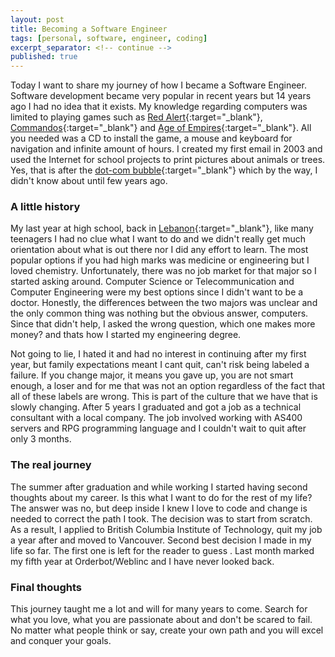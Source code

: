 ```yaml
---
layout: post
title: Becoming a Software Engineer
tags: [personal, software, engineer, coding]
excerpt_separator: <!-- continue -->
published: true
---
```


Today I want to share my journey of how I became a Software Engineer. Software development became very popular in recent years but 14 years ago I had no idea that it exists. My knowledge regarding computers was limited to playing games such as [Red Alert](https://en.wikipedia.org/wiki/Command_%26_Conquer:_Red_Alert){:target="_blank"}, [Commandos](https://en.wikipedia.org/wiki/Commandos_(series)){:target="_blank"} and [Age of Empires](https://www.ageofempires.com/){:target="_blank"}. All you needed was a CD to install the game, a mouse and keyboard for navigation and infinite amount of hours. I created my first email in 2003 and used the Internet for school projects to print pictures about animals or trees. Yes, that is after the [dot-com bubble](https://en.wikipedia.org/wiki/Dot-com_bubble){:target="_blank"} which by the way, I didn't know about until few years ago.

### A little history
My last year at high school, back in [Lebanon<i class="fa fa-heart"></i>](https://en.wikipedia.org/wiki/Lebanon){:target="_blank"}, like many teenagers I had no clue what I want to do and we didn't really get much orientation about what is out there nor I did any effort to learn. The most popular options if you had high marks was medicine or engineering but I loved chemistry. Unfortunately, there was no job market for that major so I started asking around. Computer Science or Telecommunication and Computer Engineering were my best options since I didn't want to be a doctor. Honestly, the differences between the two majors was unclear and the only common thing was nothing but the obvious answer, computers. Since that didn't help, I asked the wrong question, which one makes more money? and thats how I started my engineering degree.

Not going to lie, I hated it and had no interest in continuing after my first year, but family expectations meant I cant quit, can't risk being labeled a failure. If you change major, it means you gave up, you are not smart enough, a loser and for me that was not an option regardless of the fact that all of these labels are wrong. This is part of the culture that we have that is slowly changing. After 5 years I graduated and got a job as a technical consultant with a local company. The job involved working with AS400 servers and RPG programming language and I couldn't wait to quit after only 3 months.

### The real journey
The summer after graduation and while working I started having second thoughts about my career. Is this what I want to do for the rest of my life? The answer was no, but deep inside I knew I love to code and change is needed to correct the path I took. The decision was to start from scratch. As a result, I applied to British Columbia Institute of Technology, quit my job a year after and moved to Vancouver. Second best decision I made in my life so far. The first one is left for the reader to guess <i class="fa fa-smile-o"></i>. Last month marked my fifth year at Orderbot/Weblinc and I have never looked back.

### Final thoughts
This journey taught me a lot and will for many years to come. Search for what you love, what you are passionate about and don't be scared to fail. No matter what people think or say, create your own path and you will excel and conquer your goals.
